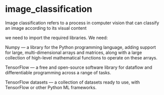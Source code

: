 # image_classification
Image classification refers to a process in computer vision that can classify an image according to its visual content


we need to import the required libraries. We need:

Numpy — a library for the Python programming language, adding support for large, multi-dimensional arrays and matrices, along with a large collection of high-level mathematical functions to operate on these arrays.


TensorFlow — a free and open-source software library for dataflow and differentiable programming across a range of tasks.


TensorFlow datasets — a collection of datasets ready to use, with TensorFlow or other Python ML frameworks.
